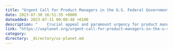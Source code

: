 ```yaml
---
title: "Urgent Call for Product Managers in the U.S. Federal Government"
date: 2023-07-30 16:51:35 +0000
dateadded: 2023-07-31 00:00:48 +0100
description: "    Crucial appeal and paramount urgency for product managers  Continue reading on UX Planet »  "
link: "https://uxplanet.org/urgent-call-for-product-managers-in-the-u-s-federal-government-c7c946dfb3f3?source=rss----819cc2aaeee0---4"
category:
directory: _directory/ux-planet.md
---
```

